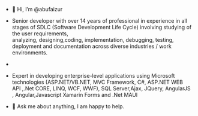 - 👋 Hi, I’m @abufaizur
<!--
 -- 👀 I’m interested in ...
- 🌱 I’m currently learning ...
- 💞️ I’m looking to collaborate on ...
- 📫 How to reach me ... 
--->



- Senior developer with over 14 years of professional in experience in all stages of SDLC (Software Development Life Cycle) involving studying of the user requirements,   
  analyzing, designing,coding, implementation, debugging, testing, deployment and documentation across diverse industries / work environments.
-
- Expert in developing enterprise-level applications using Microsoft technologies (ASP.NET/VB.NET, MVC Framework, C#, ASP.NET WEB API ,.Net CORE, LINQ, WCF, WWF), SQL Server,Ajax, JQuery, AngularJS , Angular,Javascript Xamarin Forms   and .Net MAUI

- 💬 Ask me about anything, I am happy to help.
<!---
abufaizur/abufaizur is a ✨ special ✨ repository because its `README.md` (this file) appears on your GitHub profile.
You can click the Preview link to take a look at your changes.
--->
